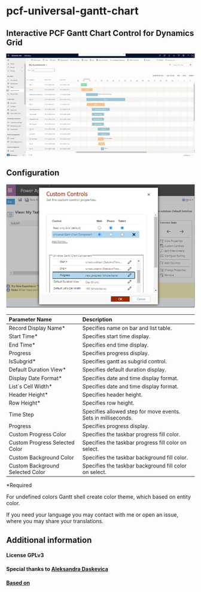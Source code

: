 # pcf-universal-gantt-chart

## Interactive PCF Gantt Chart Control for Dynamics Grid

![example](https://github.com/MaTeMaTuK/pcf-universal-gantt-chart/blob/master/DocumentationAssets/ganttStandart.gif)

## Configuration

![example](https://github.com/MaTeMaTuK/pcf-universal-gantt-chart/blob/master/DocumentationAssets/ganttStandartInstall.png)

| Parameter Name                   | Description                                                   |
| :------------------------------- | :------------------------------------------------------------ |
| Record Display Name\*            | Specifies name on bar and list table.                         |
| Start Time\*                     | Specifies start time display.                                 |
| End Time\*                       | Specifies end time display.                                   |
| Progress                         | Specifies progress display.                                   |
| IsSubgrid\*                      | Specifies gantt as subgrid control.                           |
| Default Duration View\*          | Specifies default duration display.                           |
| Display Date Format\*            | Specifies date and time display format.                       |
| List`s Cell Width\*              | Specifies date and time display format.                       |
| Header Height\*                  | Specifies header height.                                      |
| Row Height\*                     | Specifies row height.                                         |
| Time Step                        | Specifies allowed step for move events. Sets in milliseconds. |
| Progress                         | Specifies progress display.                                   |
| Custom Progress Color            | Specifies the taskbar progress fill color.                    |
| Custom Progress Selected Color   | Specifies the taskbar progress fill color on select.          |
| Custom Background Color          | Specifies the taskbar background fill color.                  |
| Custom Background Selected Color | Specifies the taskbar background fill color on select.        |

\*Required

For undefined colors Gantt shell create color theme, which based on entity color.

If you need your language you may contact with me or open an issue, where you may share your translations.

## Additional information

#### License GPLv3

#### Special thanks to [Aleksandra Daskevica](mailto:aleksandra.daskevica@cgi.com)

#### [Based on](https://github.com/MaTeMaTuK/gantt-task-react)
